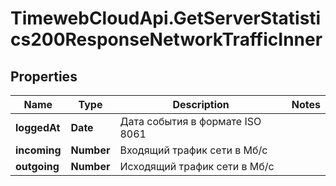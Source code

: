 # TimewebCloudApi.GetServerStatistics200ResponseNetworkTrafficInner

## Properties

Name | Type | Description | Notes
------------ | ------------- | ------------- | -------------
**loggedAt** | **Date** | Дата события в формате ISO 8061 | 
**incoming** | **Number** | Входящий трафик сети в Мб/с | 
**outgoing** | **Number** | Исходящий трафик сети в Мб/с | 


